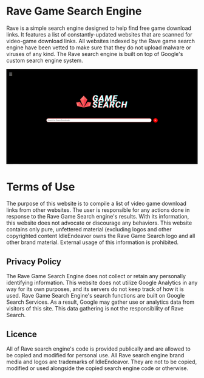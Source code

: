 # Rave Game Search Engine
Rave is a simple search engine designed to help find free game download links. It features a list of constantly-updated websites that are scanned for video-game download links.
All websites indexed by the Rave game search engine have been vetted to make sure that they do not upload malware or viruses of any kind.
The Rave search engine is built on top of Google's custom search engine system.

![Screenshot of Rave Game Search Engine](img/ravesearch.png)
# Terms of Use
The purpose of this website is to compile a list of video game download links from other websites.
The user is responsible for any actions done in response to the Rave Game Search engine's results.
With its information, this website does not advocate or discourage any behaviors. This website contains only pure, unfettered material (excluding logos and other copyrighted content
IdleEndeavor owns the Rave Game Search logo and all other brand material. External usage of this information is prohibited.

## Privacy Policy
The Rave Game Search Engine does not collect or retain any personally identifying information.
This website does not utilize Google Analytics in any way for its own purposes, and its servers do not keep track of how it is used.
Rave Game Search Engine's search functions are built on Google Search Services. As a result, Google may gather use or analytics data from visitors of this site. This data gathering is not the responsibility of Rave Search.

## Licence
All of Rave search engine's code is provided publically and are allowed to be copied and modified for personal use.
All Rave search engine brand media and logos are trademarks of IdleEndeavor. They are not to be copied, modified or used alongside the copied search engine code or otherwise.
